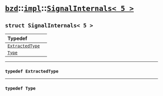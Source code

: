 # [`bzd`](../../../index.md)::[`impl`](../../index.md)::[`SignalInternals< 5 >`](../index.md)

## `struct SignalInternals< 5 >`


|Typedef||
|:---|:---|
|[`ExtractedType`](./index.md)||
|[`Type`](./index.md)||
------
### `typedef ExtractedType`

------
### `typedef Type`

